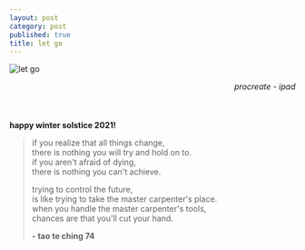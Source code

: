 ```yaml
---
layout: post
category: post
published: true
title: let go
---
```

![let go](/media/let-go.png)
<!--more-->
<span class='date' style='float:right;'>*procreate - ipad*</span>  \
  \
  \
  \
**happy winter solstice 2021!**
  
>if you realize that all things change,  
>there is nothing you will try and hold on to.  
>if you aren't afraid of dying,  
>there is nothing you can't achieve.  
>  
>trying to control the future,  
>is like trying to take the master carpenter's place.  
>when you handle the master carpenter's tools,  
>chances are that you'll cut your hand.  
>
>**- tao te ching 74**
